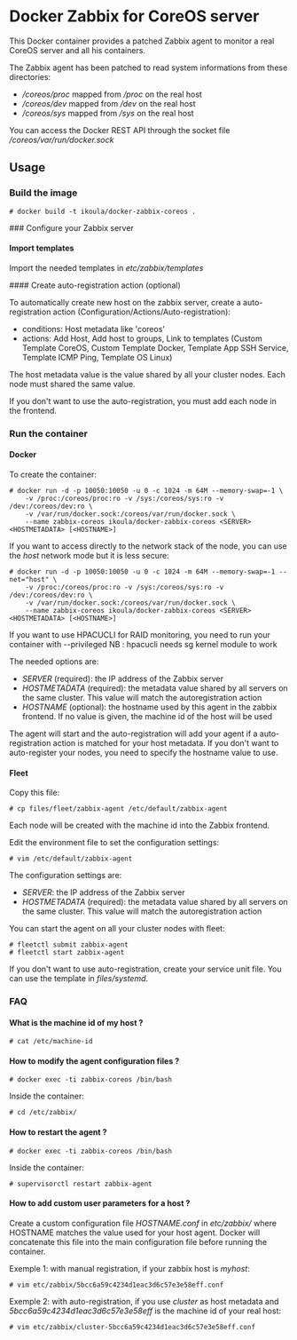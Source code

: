 # Docker Zabbix for CoreOS server

This Docker container provides a patched Zabbix agent to monitor a real CoreOS server and all his containers.

The Zabbix agent has been patched to read system informations from these directories:

* */coreos/proc* mapped from */proc* on the real host
* */coreos/dev* mapped from */dev* on the real host
* */coreos/sys* mapped from */sys* on the real host

You can access the Docker REST API through the socket file */coreos/var/run/docker.sock*

## Usage

### Build the image

    # docker build -t ikoula/docker-zabbix-coreos .

### Configure your Zabbix server

#### Import templates

Import the needed templates in *etc/zabbix/templates*

#### Create auto-registration action (optional)

To automatically create new host on the zabbix server, create a auto-registration action (Configuration/Actions/Auto-registration):

* conditions: Host metadata like 'coreos'
* actions: Add Host, Add host to groups, Link to templates (Custom Template CoreOS, Custom Template Docker, Template App SSH Service, Template ICMP Ping, Template OS Linux)

The host metadata value is the value shared by all your cluster nodes. Each node must shared the same value.

If you don't want to use the auto-registration, you must add each node in the frontend.

### Run the container

#### Docker

To create the container:

    # docker run -d -p 10050:10050 -u 0 -c 1024 -m 64M --memory-swap=-1 \
        -v /proc:/coreos/proc:ro -v /sys:/coreos/sys:ro -v /dev:/coreos/dev:ro \
        -v /var/run/docker.sock:/coreos/var/run/docker.sock \
        --name zabbix-coreos ikoula/docker-zabbix-coreos <SERVER> <HOSTMETADATA> [<HOSTNAME>]

If you want to access directly to the network stack of the node, you can use the *host* network mode but it is less secure:

    # docker run -d -p 10050:10050 -u 0 -c 1024 -m 64M --memory-swap=-1 --net="host" \
        -v /proc:/coreos/proc:ro -v /sys:/coreos/sys:ro -v /dev:/coreos/dev:ro \
        -v /var/run/docker.sock:/coreos/var/run/docker.sock \
        --name zabbix-coreos ikoula/docker-zabbix-coreos <SERVER> <HOSTMETADATA> [<HOSTNAME>]

If you want to use HPACUCLI for RAID monitoring, you need to run your container with --privileged
NB : hpacucli needs sg kernel module to work

The needed options are:

* *SERVER* (required): the IP address of the Zabbix server
* *HOSTMETADATA* (required): the metadata value shared by all servers on the same cluster. This value will match the autoregistration action
* *HOSTNAME* (optional): the hostname used by this agent in the zabbix frontend. If no value is given, the machine id of the host will be used

The agent will start and the auto-registration will add your agent if a auto-registration action is matched for your host metadata. If you don't want to auto-register your nodes, you need to specify the hostname value to use.

#### Fleet

Copy this file:

    # cp files/fleet/zabbix-agent /etc/default/zabbix-agent

Each node will be created with the machine id into the Zabbix frontend.

Edit the environment file to set the configuration settings:

    # vim /etc/default/zabbix-agent

The configuration settings are:

* *SERVER*: the IP address of the Zabbix server
* *HOSTMETADATA* (required): the metadata value shared by all servers on the same cluster. This value will match the autoregistration action

You can start the agent on all your cluster nodes with fleet:

    # fleetctl submit zabbix-agent
    # fleetctl start zabbix-agent

If you don't want to use auto-registration, create your service unit file. You can use the template in *files/systemd*.

### FAQ

#### What is the machine id of my host ?

    # cat /etc/machine-id

#### How to modify the agent configuration files ?

    # docker exec -ti zabbix-coreos /bin/bash

Inside the container:

    # cd /etc/zabbix/

#### How to restart the agent ?

    # docker exec -ti zabbix-coreos /bin/bash

Inside the container:

    # supervisorctl restart zabbix-agent

#### How to add custom user parameters for a host ?

Create a custom configuration file *HOSTNAME.conf* in *etc/zabbix/* where HOSTNAME matches the value used for your host agent. Docker will concatenate this file into the main configuration file before running the container.

Exemple 1: with manual registration, if your zabbix host is *myhost*:

    # vim etc/zabbix/5bcc6a59c4234d1eac3d6c57e3e58eff.conf

Exemple 2: with auto-registration, if you use *cluster* as host metadata and *5bcc6a59c4234d1eac3d6c57e3e58eff* is the machine id of your real host:

    # vim etc/zabbix/cluster-5bcc6a59c4234d1eac3d6c57e3e58eff.conf

